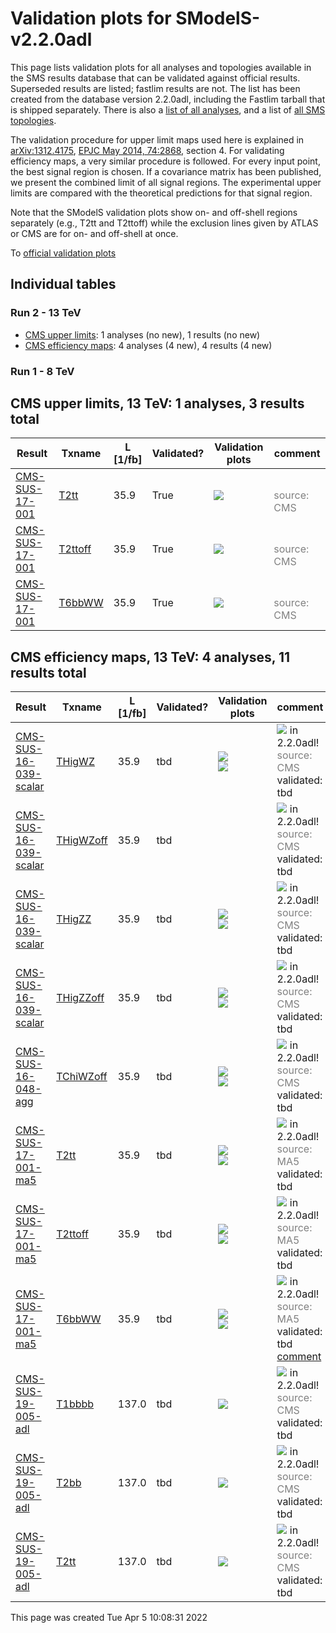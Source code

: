 
# Validation plots for SModelS-v2.2.0adl

This page lists validation plots for all analyses and topologies available in
the SMS results database that can be validated against official results.
Superseded results are listed; fastlim results are not. The list has been created from the
database version 2.2.0adl, including the Fastlim tarball that is shipped separately.
There is also a [list of all analyses](ListOfAnalyses220adl), and
a list of [all SMS topologies](SmsDictionary220adl).

The validation procedure for upper limit maps used here is explained in [arXiv:1312.4175](http://arxiv.org/abs/1312.4175),  [EPJC May 2014, 74:2868](http://link.springer.com/article/10.1140/epjc/s10052-014-2868-5), section 4. For validating efficiency maps, a very similar procedure is followed. For every input point, the best signal region is chosen. If a covariance matrix has been published, we present the combined limit of all signal regions. The experimental upper limits are compared with the theoretical predictions for that signal region.

Note that the SModelS validation plots show on- and off-shell regions
separately (e.g., T2tt and T2ttoff) while the exclusion lines given by ATLAS or
CMS are for on- and off-shell at once.


To [official validation plots](Validation220adl)

## Individual tables

### Run 2 - 13 TeV
 * [CMS upper limits](#CMSupperlimits13): 1 analyses (no new), 1 results (no new)
 * [CMS efficiency maps](#CMSefficiencymaps13): 4 analyses (4 new), 4 results (4 new)

### Run 1 - 8 TeV


<a name="CMSupperlimits13"></a>
## CMS upper limits, 13 TeV: 1 analyses, 3 results total

| **Result** | **Txname** | **L [1/fb]** | **Validated?** | **Validation plots** | **comment** |
|------------|------------|--------------|----------------|----------------------|-------------|
| [CMS-SUS-17-001](http://cms-results.web.cern.ch/cms-results/public-results/publications/SUS-17-001/index.html) | [T2tt](SmsDictionary220adl#T2tt)| 35.9| True |<a href="https://smodels.github.io/validation/220adl/13TeV/CMS/CMS-SUS-17-001/validation/T2tt_2EqMassAx_EqMassBy.png"><img src="https://smodels.github.io/validation/220adl/13TeV/CMS/CMS-SUS-17-001/validation/T2tt_2EqMassAx_EqMassBy.png?1490146111" /></a>  |<br><font color='grey'>source: CMS</font><br> |
| [CMS-SUS-17-001](http://cms-results.web.cern.ch/cms-results/public-results/publications/SUS-17-001/index.html) | [T2ttoff](SmsDictionary220adl#T2ttoff)| 35.9| True |<a href="https://smodels.github.io/validation/220adl/13TeV/CMS/CMS-SUS-17-001/validation/T2ttoff_2EqMassAx_EqMassBy.png"><img src="https://smodels.github.io/validation/220adl/13TeV/CMS/CMS-SUS-17-001/validation/T2ttoff_2EqMassAx_EqMassBy.png?1490146111" /></a>  |<br><font color='grey'>source: CMS</font><br> |
| [CMS-SUS-17-001](http://cms-results.web.cern.ch/cms-results/public-results/publications/SUS-17-001/index.html) | [T6bbWW](SmsDictionary220adl#T6bbWW)| 35.9| True |<a href="https://smodels.github.io/validation/220adl/13TeV/CMS/CMS-SUS-17-001/validation/T6bbWW_2EqMassAx_EqMassB0.5x+0.5y_EqMassCy.png"><img src="https://smodels.github.io/validation/220adl/13TeV/CMS/CMS-SUS-17-001/validation/T6bbWW_2EqMassAx_EqMassB0.5x+0.5y_EqMassCy.png?1490146111" /></a>  |<br><font color='grey'>source: CMS</font><br> |


<a name="CMSefficiencymaps13"></a>
## CMS efficiency maps, 13 TeV: 4 analyses, 11 results total

| **Result** | **Txname** | **L [1/fb]** | **Validated?** | **Validation plots** | **comment** |
|------------|------------|--------------|----------------|----------------------|-------------|
| [CMS-SUS-16-039-scalar](http://cms-results.web.cern.ch/cms-results/public-results/publications/SUS-16-039/index.html) | [THigWZ](SmsDictionary220adl#THigWZ)| 35.9| tbd |<a href="https://smodels.github.io/validation/220adl/13TeV/CMS/CMS-SUS-16-039-scalar/validation/THigWZ_2EqMassAx_EqMassBy.png"><img src="https://smodels.github.io/validation/220adl/13TeV/CMS/CMS-SUS-16-039-scalar/validation/THigWZ_2EqMassAx_EqMassBy.png?1490146111" /></a><BR><a href="https://smodels.github.io/validation/220adl/13TeV/CMS/CMS-SUS-16-039-scalar/validation/THigWZ_2EqMassAx_EqMassBy_combined.png"><img src="https://smodels.github.io/validation/220adl/13TeV/CMS/CMS-SUS-16-039-scalar/validation/THigWZ_2EqMassAx_EqMassBy_combined.png?1490146111" /></a>  | <img src="https://smodels.github.io/pics/new.png" /> in 2.2.0adl! <br><font color='grey'>source: CMS</font><br>validated: tbd<br> |
| [CMS-SUS-16-039-scalar](http://cms-results.web.cern.ch/cms-results/public-results/publications/SUS-16-039/index.html) | [THigWZoff](SmsDictionary220adl#THigWZoff)| 35.9| tbd |  | <img src="https://smodels.github.io/pics/new.png" /> in 2.2.0adl! <br><font color='grey'>source: CMS</font><br>validated: tbd<br> |
| [CMS-SUS-16-039-scalar](http://cms-results.web.cern.ch/cms-results/public-results/publications/SUS-16-039/index.html) | [THigZZ](SmsDictionary220adl#THigZZ)| 35.9| tbd |<a href="https://smodels.github.io/validation/220adl/13TeV/CMS/CMS-SUS-16-039-scalar/validation/THigZZ_2EqMassAx_EqMassBy.png"><img src="https://smodels.github.io/validation/220adl/13TeV/CMS/CMS-SUS-16-039-scalar/validation/THigZZ_2EqMassAx_EqMassBy.png?1490146111" /></a><BR><a href="https://smodels.github.io/validation/220adl/13TeV/CMS/CMS-SUS-16-039-scalar/validation/THigZZ_2EqMassAx_EqMassBy_combined.png"><img src="https://smodels.github.io/validation/220adl/13TeV/CMS/CMS-SUS-16-039-scalar/validation/THigZZ_2EqMassAx_EqMassBy_combined.png?1490146111" /></a>  | <img src="https://smodels.github.io/pics/new.png" /> in 2.2.0adl! <br><font color='grey'>source: CMS</font><br>validated: tbd<br> |
| [CMS-SUS-16-039-scalar](http://cms-results.web.cern.ch/cms-results/public-results/publications/SUS-16-039/index.html) | [THigZZoff](SmsDictionary220adl#THigZZoff)| 35.9| tbd |<a href="https://smodels.github.io/validation/220adl/13TeV/CMS/CMS-SUS-16-039-scalar/validation/THigZZoff_2EqMassAx_EqMassBy.png"><img src="https://smodels.github.io/validation/220adl/13TeV/CMS/CMS-SUS-16-039-scalar/validation/THigZZoff_2EqMassAx_EqMassBy.png?1490146111" /></a><BR><a href="https://smodels.github.io/validation/220adl/13TeV/CMS/CMS-SUS-16-039-scalar/validation/THigZZoff_2EqMassAx_EqMassBy_combined.png"><img src="https://smodels.github.io/validation/220adl/13TeV/CMS/CMS-SUS-16-039-scalar/validation/THigZZoff_2EqMassAx_EqMassBy_combined.png?1490146111" /></a>  | <img src="https://smodels.github.io/pics/new.png" /> in 2.2.0adl! <br><font color='grey'>source: CMS</font><br>validated: tbd<br> |
| [CMS-SUS-16-048-agg](http://cms-results.web.cern.ch/cms-results/public-results/publications/SUS-16-048/index.html) | [TChiWZoff](SmsDictionary220adl#TChiWZoff)| 35.9| tbd |<a href="https://smodels.github.io/validation/220adl/13TeV/CMS/CMS-SUS-16-048-agg/validation/TChiWZoff_2EqMassAx_EqMassBy.png"><img src="https://smodels.github.io/validation/220adl/13TeV/CMS/CMS-SUS-16-048-agg/validation/TChiWZoff_2EqMassAx_EqMassBy.png?1490146111" /></a><BR><a href="https://smodels.github.io/validation/220adl/13TeV/CMS/CMS-SUS-16-048-agg/validation/TChiWZoff_2EqMassAx_EqMassBy_combined.png"><img src="https://smodels.github.io/validation/220adl/13TeV/CMS/CMS-SUS-16-048-agg/validation/TChiWZoff_2EqMassAx_EqMassBy_combined.png?1490146111" /></a>  | <img src="https://smodels.github.io/pics/new.png" /> in 2.2.0adl! <br><font color='grey'>source: CMS</font><br>validated: tbd<br> |
| [CMS-SUS-17-001-ma5](http://cms-results.web.cern.ch/cms-results/public-results/publications/SUS-17-001/index.html) | [T2tt](SmsDictionary220adl#T2tt)| 35.9| tbd |<a href="https://smodels.github.io/validation/220adl/13TeV/CMS/CMS-SUS-17-001-ma5/validation/T2tt_2EqMassAx_EqMassBy.png"><img src="https://smodels.github.io/validation/220adl/13TeV/CMS/CMS-SUS-17-001-ma5/validation/T2tt_2EqMassAx_EqMassBy.png?1490146111" /></a><BR><a href="https://smodels.github.io/validation/220adl/13TeV/CMS/CMS-SUS-17-001-ma5/validation/T2tt_2EqMassAx_EqMassBy_combined.png"><img src="https://smodels.github.io/validation/220adl/13TeV/CMS/CMS-SUS-17-001-ma5/validation/T2tt_2EqMassAx_EqMassBy_combined.png?1490146111" /></a>  | <img src="https://smodels.github.io/pics/new.png" /> in 2.2.0adl! <br><font color='grey'>source: MA5</font><br>validated: tbd<br> |
| [CMS-SUS-17-001-ma5](http://cms-results.web.cern.ch/cms-results/public-results/publications/SUS-17-001/index.html) | [T2ttoff](SmsDictionary220adl#T2ttoff)| 35.9| tbd |<a href="https://smodels.github.io/validation/220adl/13TeV/CMS/CMS-SUS-17-001-ma5/validation/T2ttoff_2EqMassAx_EqMassBy.png"><img src="https://smodels.github.io/validation/220adl/13TeV/CMS/CMS-SUS-17-001-ma5/validation/T2ttoff_2EqMassAx_EqMassBy.png?1490146111" /></a><BR><a href="https://smodels.github.io/validation/220adl/13TeV/CMS/CMS-SUS-17-001-ma5/validation/T2ttoff_2EqMassAx_EqMassBy_combined.png"><img src="https://smodels.github.io/validation/220adl/13TeV/CMS/CMS-SUS-17-001-ma5/validation/T2ttoff_2EqMassAx_EqMassBy_combined.png?1490146111" /></a>  | <img src="https://smodels.github.io/pics/new.png" /> in 2.2.0adl! <br><font color='grey'>source: MA5</font><br>validated: tbd<br> |
| [CMS-SUS-17-001-ma5](http://cms-results.web.cern.ch/cms-results/public-results/publications/SUS-17-001/index.html) | [T6bbWW](SmsDictionary220adl#T6bbWW)| 35.9| tbd |<a href="https://smodels.github.io/validation/220adl/13TeV/CMS/CMS-SUS-17-001-ma5/validation/T6bbWW_2EqMassAx_EqMassB0.5x+0.5y_EqMassCy.png"><img src="https://smodels.github.io/validation/220adl/13TeV/CMS/CMS-SUS-17-001-ma5/validation/T6bbWW_2EqMassAx_EqMassB0.5x+0.5y_EqMassCy.png?1490146111" /></a><BR><a href="https://smodels.github.io/validation/220adl/13TeV/CMS/CMS-SUS-17-001-ma5/validation/T6bbWW_2EqMassAx_EqMassB0.5x+0.5y_EqMassCy_combined.png"><img src="https://smodels.github.io/validation/220adl/13TeV/CMS/CMS-SUS-17-001-ma5/validation/T6bbWW_2EqMassAx_EqMassB0.5x+0.5y_EqMassCy_combined.png?1490146111" /></a>  | <img src="https://smodels.github.io/pics/new.png" /> in 2.2.0adl! <br><font color='grey'>source: MA5</font><br>validated: tbd<br>[comment](https://smodels.github.io/validation/220adl/13TeV/CMS/CMS-SUS-17-001-ma5/validation/T6bbWW.txt) |
| [CMS-SUS-19-005-adl](http://cms-results.web.cern.ch/cms-results/public-results/publications/SUS-19-005/index.html) | [T1bbbb](SmsDictionary220adl#T1bbbb)| 137.0| tbd |<a href="https://smodels.github.io/validation/220adl/13TeV/CMS/CMS-SUS-19-005-adl/validation/T1bbbb_2EqMassAx_EqMassBy.png"><img src="https://smodels.github.io/validation/220adl/13TeV/CMS/CMS-SUS-19-005-adl/validation/T1bbbb_2EqMassAx_EqMassBy.png?1490146111" /></a>  | <img src="https://smodels.github.io/pics/new.png" /> in 2.2.0adl! <br><font color='grey'>source: CMS</font><br>validated: tbd<br> |
| [CMS-SUS-19-005-adl](http://cms-results.web.cern.ch/cms-results/public-results/publications/SUS-19-005/index.html) | [T2bb](SmsDictionary220adl#T2bb)| 137.0| tbd |<a href="https://smodels.github.io/validation/220adl/13TeV/CMS/CMS-SUS-19-005-adl/validation/T2bb_2EqMassAx_EqMassBy.png"><img src="https://smodels.github.io/validation/220adl/13TeV/CMS/CMS-SUS-19-005-adl/validation/T2bb_2EqMassAx_EqMassBy.png?1490146111" /></a>  | <img src="https://smodels.github.io/pics/new.png" /> in 2.2.0adl! <br><font color='grey'>source: CMS</font><br>validated: tbd<br> |
| [CMS-SUS-19-005-adl](http://cms-results.web.cern.ch/cms-results/public-results/publications/SUS-19-005/index.html) | [T2tt](SmsDictionary220adl#T2tt)| 137.0| tbd |<a href="https://smodels.github.io/validation/220adl/13TeV/CMS/CMS-SUS-19-005-adl/validation/T2tt_2EqMassAx_EqMassBy.png"><img src="https://smodels.github.io/validation/220adl/13TeV/CMS/CMS-SUS-19-005-adl/validation/T2tt_2EqMassAx_EqMassBy.png?1490146111" /></a>  | <img src="https://smodels.github.io/pics/new.png" /> in 2.2.0adl! <br><font color='grey'>source: CMS</font><br>validated: tbd<br> |

This page was created Tue Apr  5 10:08:31 2022
